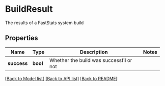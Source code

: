 # BuildResult

The results of a FastStats system build
## Properties
Name | Type | Description | Notes
------------ | ------------- | ------------- | -------------
**success** | **bool** | Whether the build was successfil or not | 

[[Back to Model list]](../README.md#documentation-for-models) [[Back to API list]](../README.md#documentation-for-api-endpoints) [[Back to README]](../README.md)


